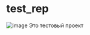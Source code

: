 # test_rep
![image](https://user-images.githubusercontent.com/17274353/162799805-ae2a1cba-9dc8-4f04-9b0c-46bb613c293f.png)
Это тестовый проект
